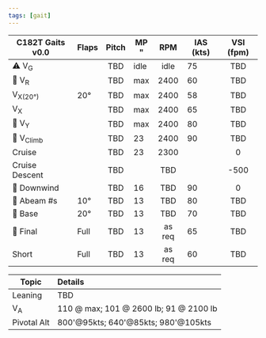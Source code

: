 ```yaml
---
tags: [gait]
---
```


| **C182T Gaits** v0.0 | **Flaps** | **Pitch** | MP<br/>" | **RPM** | **IAS (kts)** | **VSI (fpm)** |
| -------------------- | --------- |:---------:| -------- |:-------:| ------------- |:-------------:|
| ⚠️ V<sub>G</sub>     |           |    TBD    | idle     |  idle   | 75            |      TBD      |
| 🛫 V<sub>R</sub>     |           |    TBD    | max      |  2400   | 60            |      TBD      |
| V<sub>X(20°)</sub>   | 20°       |    TBD    | max      |  2400   | 58            |      TBD      |
| V<sub>X</sub>        |           |    TBD    | max      |  2400   | 65            |      TBD      |
| 🛫 V<sub>Y</sub>     |           |    TBD    | max      |  2400   | 80            |      TBD      |
| 🛫 V<sub>Climb</sub> |           |    TBD    | 23       |  2400   | 90            |      TBD      |
| Cruise               |           |    TBD    | 23       |  2300   |      |       0       |
| Cruise Descent       |           |    TBD    |          |   TBD   |               |     \-500     |
| 🛬 Downwind          |           |    TBD    | 16       |   TBD   | 90            |       0       |
| 🛬 Abeam \#s         | 10°       |    TBD    | 13       |   TBD   | 80            |      TBD      |
| 🛬 Base              | 20°       |    TBD    | 13       |   TBD   | 70            |      TBD      |
| 🛬 Final             | Full      |    TBD    | 13       | as req  | 65            |      TBD      |
| Short                | Full      |    TBD    | 13       | as req  | 60            |      TBD      |


| Topic         | Details                              |
| ------------- |:------------------------------------ |
| Leaning       | TBD                             |
| V<sub>A</sub> | 110 @ max; 101 @ 2600 lb; 91 @ 2100 lb |
| Pivotal Alt   | 800'@95kts; 640'@85kts; 980'@105kts  | 
